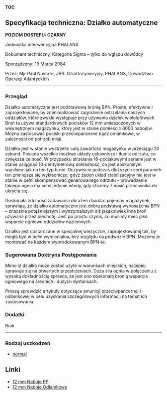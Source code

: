 __TOC__

## Specyfikacja techniczna: Działko automatyczne

**POZIOM DOSTĘPU: CZARNY**

Jednostka interwencyjna PHALANX

Dokument techniczny, Kategoria Sigma – tylko do wglądu dowódcy

Sporządzony: 19 Marca 2084

Przez: Mjr Paul Navarre, JBR: Dział Inżynieryjny, PHALANX, Dowództwo
Operacji Atlantyckich

------------------------------------------------------------------------

### Przegląd

Działko automatyczne jest podstawową bronią BPN. Proste, efektywne i
zaprojektowane, by zminimalizować zagrożenie ostrzelania naszych
oddziałów, które zwykle występuje przy używaniu działek wielolufowych.
Broń ta używa standardowych pocisków 12 mm umieszczonych w wewnętrznym
magazynku, który jest w stanie pomieścić 6000 nabojów. Można zastosować
pociski przeciwpancerne bądź odłamkowe, w zależności od potrzeb misji.

Działko jest w stanie wystrzelić całą zawartość magazynku w przeciągu 20
sekund. Posiada wszelkie możliwe układy celownicze i tłumik odrzutu, co
zwiększa celność. W przypadku strzelania 16-pociskowymi seriami jest w
stanie osiągnąć 10-centymetrową dokładność, co jest doskonałym wynikiem
jak na ten typ broni. Oczywiście podczas dłuższych serii parametr ten
zmniejsza się wykładniczo, gdyż żaden układ stabilizacyjny nie jest w
stanie w pełni skompensować generowanego odrzutu – prowadzenie takiego
ognia ma sens jedynie wtedy, gdy chcemy zmusić przeciwnika do ukrycia
się.

Doskonała zdolność zadawania obrażeń i bardzo pojemny magazynek
sprawiają, że działko automatyczne jest dobrą podstawą wyposażenia BPN –
znacznie potężniejszym i wytrzymalszym niż jakakolwiek inna broń używana
przez piechotę. Jest po prostu czymś, co musimy mieć jako wsparcie
ogniowe oddziałów naziemnych.

Działko jest dostarczane w specjalnej wieżyczce, zaprojektowanej tak, by
mogła być w pełni wymienialna, bez względu na podwozie BPN. Możemy je
montować na każdym wyprodukowanym BPN-ie.

### Sugerowana Doktryna Postępowania

Mimo iż działko może zostać użyte w warunkach miejskich, najlepiej
sprawuje się na otwartych przestrzeniach. Duża siła ognia w połączeniu z
wysoką dokładnością sprawia, że jest ono doskonałą bronią wsparcia
ogniowego na średnich i dużych dystansach.

Proszę sprawdzić artykuły dotyczące amunicji przeciwpancernej i
odłamkowej w celu uzyskania szczegółowych informacji na temat ich
zastosowania.

### Dodatki

Brak.

------------------------------------------------------------------------

### Rodzaj uszkodzeń

- [normal](Damage/normal "wikilink")

## Linki

- [12 mm Naboje PP](Wyposażenie_BPN/Amunicja/12mm_Naboje_PP "wikilink")
- [12 mm Naboje
  Odłamkowe](Wyposażenie_BPN/Amunicja/12mm_Naboje_Odłamkowe "wikilink")